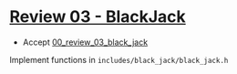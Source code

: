 # [Review 03 - BlackJack](https://docs.google.com/document/d/1_reEI7x9QTd0my-rm8Asyn4YbaizrnBr__fpC78xw6A/edit?usp=sharing)

- Accept [00_review_03_black_jack](https://classroom.github.com/a/E_Y-7xL0)

Implement functions in `includes/black_jack/black_jack.h`
